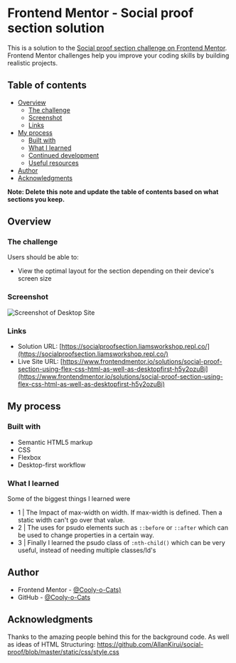 # Frontend Mentor - Social proof section solution

This is a solution to the [Social proof section challenge on Frontend Mentor](https://www.frontendmentor.io/challenges/social-proof-section-6e0qTv_bA). Frontend Mentor challenges help you improve your coding skills by building realistic projects. 

## Table of contents

- [Overview](#overview)
  - [The challenge](#the-challenge)
  - [Screenshot](#screenshot)
  - [Links](#links)
- [My process](#my-process)
  - [Built with](#built-with)
  - [What I learned](#what-i-learned)
  - [Continued development](#continued-development)
  - [Useful resources](#useful-resources)
- [Author](#author)
- [Acknowledgments](#acknowledgments)

**Note: Delete this note and update the table of contents based on what sections you keep.**

## Overview

### The challenge

Users should be able to:

- View the optimal layout for the section depending on their device's screen size

### Screenshot

![Screenshot of Desktop Site](https://i.imgur.com/J5750pe.png)

### Links

- Solution URL: [https://socialproofsection.liamsworkshop.repl.co/](https://socialproofsection.liamsworkshop.repl.co/)
- Live Site URL: [https://www.frontendmentor.io/solutions/social-proof-section-using-flex-css-html-as-well-as-desktopfirst-h5y2ozuBi](https://www.frontendmentor.io/solutions/social-proof-section-using-flex-css-html-as-well-as-desktopfirst-h5y2ozuBi)

## My process

### Built with

- Semantic HTML5 markup
- CSS
- Flexbox
- Desktop-first workflow

### What I learned

Some of the biggest things I learned were

- 1 | The Impact of max-width on width. If max-width is defined. Then a static width can't go over that value.
- 2 | The uses for psudo elements such as `::before` or `::after` which can be used to change properties in a certain way.
- 3 | Finally I learned the psudo class of `:nth-child()` which can be very useful, instead of needing multiple classes/Id's


## Author

- Frontend Mentor - [@Cooly-o-Cats)](https://www.frontendmentor.io/profile/Cooly-o-Cats)
- GitHub - [@Cooly-o-Cats](https://github.com/Cooly-o-Cats)

## Acknowledgments

Thanks to the amazing people behind this for the background code. As well as ideas of HTML Structuring: https://github.com/AllanKirui/social-proof/blob/master/static/css/style.css
